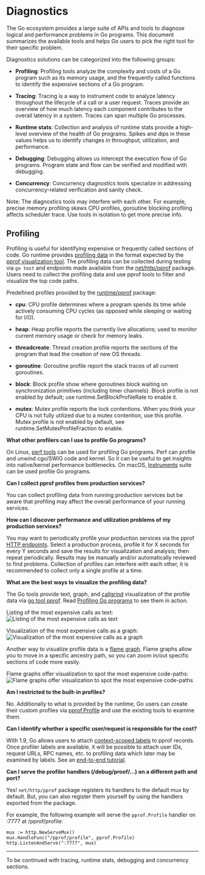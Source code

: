# Diagnostics


The Go ecosystem provides a large suite of APIs and tools to diagnose logical and performance problems in Go programs. This document summarizes the available tools and helps Go users to pick the right tool for their specific problem.

Diagnostics solutions can be categorized into the following groups:

* **Profiling**: Profiling tools analyze the complexity and costs of a Go program such as its memory usage, and the frequently called functions to identify the expensive sections of a Go program.

* **Tracing**: Tracing is a way to instrument code to analyze latency throughout the lifecycle of a call or a user request. Traces provide an overview of how much latency each component contributes to the overall latency in a system. Traces can span multiple Go processes.

* **Runtime stats**: Collection and analysis of runtime stats provide a high-level overview of the health of Go programs. Spikes and dips in these values helps us to identify changes in throughput, utilization, and performance.

* **Debugging**: Debugging allows us intercept the execution flow of Go programs. Program state and flow can be verified and modified with debugging.

* **Concurrency**: Concurrency diagnostics tools specialize in addressing concurrency-related verification and sanity check.

Note: The diagnostics tools may interfere with each other. For example, precise memory profiling skews CPU profiles, goroutine blocking profiling affects scheduler trace. Use tools in isolation to get more precise info.

## Profiling

Profiling is useful for identifying expensive or frequently called sections of code. Go runtime provides [profiling data](https://golang.org/pkg/runtime/pprof/) in the format expected by the [pprof visualization tool](https://github.com/google/pprof/blob/master/doc/pprof.md). The profiling data can be collected during testing via `go test` and endpoints made available from the [net/http/pprof](https://golang.org/pkg/net/http/pprof/) package. Users need to collect the profiling data and use pprof tools to filter and visualize the top code paths.

Predefined profiles provided by the [runtime/pprof](https://golang.org/pkg/runtime/pprof/) package:

* **cpu**: CPU profile determines where a program spends its time while actively consuming CPU cycles (as opposed while sleeping or waiting for I/O).

* **heap**: Heap profile reports the currently live allocations; used to monitor current memory usage or check for memory leaks.

* **threadcreate**: Thread creation profile reports the sections of the program that lead the creation of new OS threads.

* **goroutine**: Goroutine profile report the stack traces of all current goroutines.

* **block**: Block profile show where goroutines block waiting on synchronization primitives (including timer channels). Block profile is not enabled by default; use runtime.SetBlockProfileRate to enable it.

* **mutex**: Mutex profile reports the lock contentions. When you think your CPU is not fully utilized due to a mutex contention, use this profile. Mutex profile is not enabled by default, see runtime.SetMutexProfileFraction to enable.

**What other profilers can I use to profile Go programs?**

On Linux, [perf tools](https://perf.wiki.kernel.org/index.php/Tutorial) can be used for profiling Go programs. Perf can profile and unwind cgo/SWIG code and kernel. So it can be useful to get insights into native/kernel performance bottlenecks. On macOS, [Instruments](https://developer.apple.com/library/content/documentation/DeveloperTools/Conceptual/InstrumentsUserGuide/) suite can be used profile Go programs.

**Can I collect pprof profiles from production services?**

You can collect profiling data from running production services but be aware that profiling may affect the overall performance of your running services.

**How can I discover performance and utilization problems of my production services?**

You may want to periodically profile your production services via the pprof [HTTP endpoints](https://golang.org/pkg/net/http/pprof/). Select a production process, profile it for X seconds for every Y seconds and save the results for visualization and analysis; then repeat periodically. Results may be manually and/or automatically reviewed to find problems. Collection of profiles can interfere with each other, it is recommended to collect only a single profile at a time.

**What are the best ways to visualize the profiling data?**

The Go tools provide text, graph, and [callgrind](http://valgrind.org/docs/manual/cl-manual.html) visualization of the profile data via [go tool pprof](https://github.com/google/pprof/blob/master/doc/pprof.md).  Read [Profiling Go programs](https://blog.golang.org/profiling-go-programs) to see them in action. 

Listing of the most expensive calls as text:
![Listing of the most expensive calls as text](http://i.imgur.com/J9yUMVW.png)

Visualization of the most expensive calls as a graph:
![Visualization of the most expensive calls as a graph](http://i.imgur.com/IKF6pqp.png)

Another way to visualize profile data is a [flame graph](https://github.com/uber/go-torch). Flame graphs allow you to move in a specific ancestry path, so you can zoom in/out specific sections of code more easily.

Flame graphs offer visualization to spot the most expensive code-paths:
![Flame graphs offer visualization to spot the most expensive code-paths](http://i.imgur.com/PCLgdct.png)

**Am I restricted to the built-in profiles?**

No. Additionally to what is provided by the runtime, Go users can create their custom profiles via [pprof.Profile](https://golang.org/pkg/runtime/pprof/#Profile) and use the existing tools to examine them.

**Can I identify whether a specific user/request is responsible for the cost?**

With 1.9, Go allows users to attach [context-scoped labels](https://github.com/golang/proposal/blob/master/design/17280-profile-labels.md) to pprof records. Once profiler labels are available, it will be possible to attach user IDs, request URLs, RPC names, etc. to profiling data which later may be examined by labels. See an [end-to-end tutorial](https://rakyll.org/profiler-labels/).


**Can I serve the profiler handlers (/debug/proof/…) on a different path and port?**

Yes! `net/http/pprof` package registers its handlers to the default mux by default. But, you can also register them yourself by using the handlers exported from the package.

For example, the following example will serve the `pprof.Profile` handler on :7777 at /pprof/profile:

```
mux := http.NewServeMux()
mux.HandleFunc("/pprof/profile", pprof.Profile)
http.ListenAndServe(":7777", mux)
```
---

To be continued with tracing, runtime stats, debugging and concurrency sections.